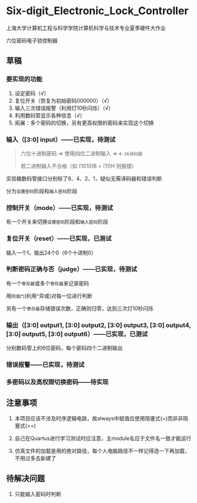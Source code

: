 # Six-digit_Electronic_Lock_Controller
上海大学计算机工程与科学学院计算机科学与技术专业夏季硬件大作业

六位密码电子锁控制器

## 草稿

### 要实现的功能

1. 设定密码（√）
2. 复位开关（恢复为初始密码000000）（√）
3. 输入三次错误报警（利用灯10秒闪烁）（√）
4. 利用数码管显示各种信息（√）
5. 拓展：多个密码的切换，另有更高权限的密码来实现这个切换



### 输入（[3:0] input）——已实现，待测试

> 六位十进制密码 => 使用四位二进制输入 => `4-16译码器`
>
> 若二进制输入不合格（如 (1010)B = (11)H 则报错）
>

实验箱数码管接口分别标了8、4、2、1，疑似无需译码器和错误判断

分为`设置密码`阶段和`输入密码`阶段



### 控制开关（mode）——已实现，待测试

有一个开关来切换`设置密码`阶段和`输入密码`阶段



### 复位开关（reset）——已实现，已测试

输入一个1，输出24个0（6个十进制0）



### 判断密码正确与否（judge）——已实现，待测试

有一个`寄存器`或多个`寄存器`来记录密码

用`同或门`(利用^异或)对每一位进行判断

另有一个`寄存器`存储错误次数，正确则归零，达到三次灯10秒闪烁



### 输出（[3:0] output1, [3:0] output2, [3:0] output3, [3:0] output4, [3:0] output5, [3:0] output6）——已实现，已测试

分别数码管上的6位密码，每个密码四个二进制输出



### 错误报警——已实现，待测试



### 多密码以及高权限切换密码——待实现



## 注意事项

1. 本项目应该不涉及时序逻辑电路，故always中赋值应使用阻塞式(=)而非非阻塞式(<=)
2. 自己在Quartus进行学习测试时应注意，主module名应于文件名一致才能运行

3. 仿真文件的加载是用的绝对路径，每个人电脑路径不一样记得选一下再加载，不用过多去新建了



## 待解决问题

1. 只能输入密码时判断

